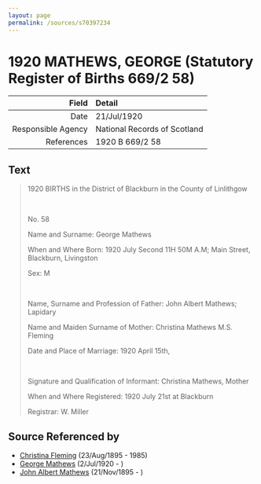 ```yaml
---
layout: page
permalink: /sources/s70397234
---
```


# 1920 MATHEWS, GEORGE (Statutory Register of Births 669/2 58)

Field | Detail
---:|:---
Date | 21/Jul/1920
Responsible Agency | National Records of Scotland
References | 1920 B 669/2 58

## Text

> 1920 BIRTHS in the District of Blackburn in the County of Linlithgow
>
> <br/>
>
> No. 58
>
> Name and Surname: George Mathews
>
> When and Where Born: 1920 July Second 11H 50M A.M; Main Street, Blackburn, Livingston
>
> Sex: M
>
> <br/>
>
> Name, Surname and Profession of Father: John Albert Mathews; Lapidary
>
> Name and Maiden Surname of Mother: Christina Mathews M.S. Fleming
>
> Date and Place of Marriage: 1920 April 15th, 
>
> <br/>
>
> Signature and Qualification of Informant: Christina Mathews, Mother
>
> When and Where Registered: 1920 July 21st at Blackburn
>
> Registrar: W. Miller
>

## Source Referenced by

* [Christina Fleming](../people/@89446044@-christina-fleming-b1895-8-23-d1985.md) (23/Aug/1895 - 1985)
* [George Mathews](../people/@81407904@-george-mathews-b1920-7-2-d.md) (2/Jul/1920 - )
* [John Albert Mathews](../people/@5643892@-john-albert-mathews-b1895-11-21-d.md) (21/Nov/1895 - )
